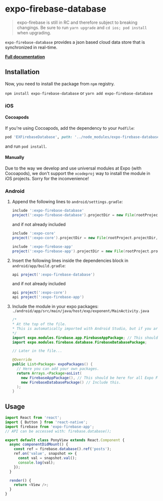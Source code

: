 # expo-firebase-database

> expo-firebase is still in RC and therefore subject to breaking changings. Be sure to run `yarn upgrade` and `cd ios; pod install` when upgrading.

`expo-firebase-database` provides a json based cloud data store that is synchronized in real-time.

[**Full documentation**](https://rnfirebase.io/docs/master/database/reference/database)

## Installation

Now, you need to install the package from `npm` registry.

`npm install expo-firebase-database` or `yarn add expo-firebase-database`

### iOS

#### Cocoapods

If you're using Cocoapods, add the dependency to your `Podfile`:

```ruby
pod 'EXFirebaseDatabase', path: '../node_modules/expo-firebase-database/ios'
```

and run `pod install`.

#### Manually

Due to the way we develop and use universal modules at Expo (with Cocoapods), we don't support the `xcodeproj` way to install the module in iOS projects. Sorry for the inconvenience!

### Android

1.  Append the following lines to `android/settings.gradle`:

    ```gradle
    include ':expo-firebase-database'
    project(':expo-firebase-database').projectDir = new File(rootProject.projectDir, '../node_modules/expo-firebase-database/android')
    ```

    and if not already included

    ```gradle
    include ':expo-core'
    project(':expo-core').projectDir = new File(rootProject.projectDir, '../node_modules/expo-core/android')

    include ':expo-firebase-app'
    project(':expo-firebase-app').projectDir = new File(rootProject.projectDir, '../node_modules/expo-firebase-app/android')
    ```

2.  Insert the following lines inside the dependencies block in `android/app/build.gradle`:
    ```gradle
    api project(':expo-firebase-database')
    ```
    and if not already included
    ```gradle
    api project(':expo-core')
    api project(':expo-firebase-app')
    ```
3.  Include the module in your expo packages: `./android/app/src/main/java/host/exp/exponent/MainActivity.java`

    ```java
    /*
    * At the top of the file.
    * This is automatically imported with Android Studio, but if you are in any other editor you will need to manually import the module.
    */
    import expo.modules.firebase.app.FirebaseAppPackage; // This should be here for all Expo Firebase features.
    import expo.modules.firebase.database.FirebaseDatabasePackage;

    // Later in the file...

    @Override
    public List<Package> expoPackages() {
      // Here you can add your own packages.
      return Arrays.<Package>asList(
        new FirebaseAppPackage(), // This should be here for all Expo Firebase features.
        new FirebaseDatabasePackage() // Include this.
      );
    }
    ```

## Usage

```javascript
import React from 'react';
import { Button } from 'react-native';
import firebase from 'expo-firebase-app';
// API can be accessed with: firebase.database();

export default class PonyView extends React.Component {
  async componentDidMount() {
    const ref = firebase.database().ref('posts');
    ref.on('value', snapshot => {
      const val = snapshot.val();
      console.log(val);
    });
  }

  render() {
    return <View />;
  }
}
```
